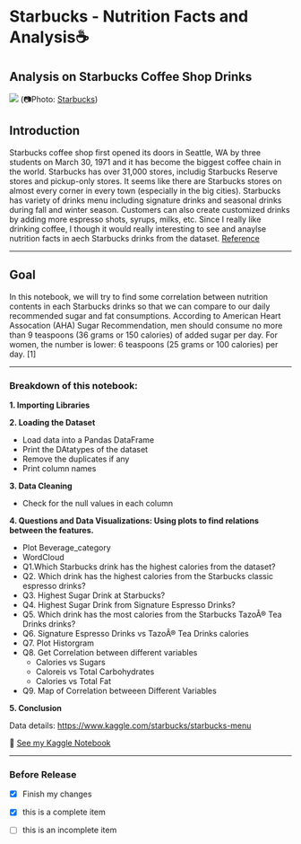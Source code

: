 # Starbucks - Nutrition Facts and Analysis☕
## Analysis on Starbucks Coffee Shop Drinks 
![](https://stories.starbucks.com/uploads/2019/01/1981-Pike-Place_Exterior_Photo-1-1440x700.jpg)
(📷Photo: [Starbucks](https://stories.starbucks.com/stories/2015/store-tour-inside-1912-pike-place-seattle-usa/))

## Introduction
Starbucks coffee shop first opened its doors in Seattle, WA by three students on March 30, 1971 and it has become the biggest coffee chain in the world. Starbucks has over 31,000 stores, includig Starbucks Reserve stores and pickup-only stores. It seems like there are Starbucks stores on almost every corner in every town (especially in the big cities). Starbucks has variety of drinks menu including signature drinks and seasonal drinks during fall and winter season. Customers can also create customized drinks by adding more espresso shots, syrups, milks, etc. Since I really like drinking coffee, I though it would really interesting to see and anaylse nutrition facts in aech Starbucks drinks from the dataset. 
[Reference](https://www.ahajournals.org/doi/full/10.1161/CIR.0b013e31825c42ee)
___
## Goal
In this notebook, we will try to find some correlation between nutrition contents in each Starbucks drinks so that we can compare to our daily recommended sugar and fat consumptions. According to American Heart Assocation (AHA) Sugar Recommendation, men should consume no more than 9 teaspoons (36 grams or 150 calories) of added sugar per day. For women, the number is lower: 6 teaspoons (25 grams or 100 calories) per day. [1]
___
### Breakdown of this notebook:
**1. Importing Libraries**

**2. Loading the Dataset**
* Load data into a Pandas DataFrame
* Print the DAtatypes of the dataset
* Remove the duplicates if any
* Print column names

**3. Data Cleaning**
* Check for the null values in each column

**4. Questions and Data Visualizations: Using plots to find relations between the features.**
* Plot Beverage_category
* WordCloud
* Q1.Which Starbucks drink has the highest calories from the dataset?
* Q2. Which drink has the highest calories from the Starbucks classic espresso drinks?
* Q3. Highest Sugar Drink at Starbucks?
* Q4. Highest Sugar Drink from Signature Espresso Drinks?
* Q5. Which drink has the most calories from the Starbucks TazoÂ® Tea Drinks drinks?
* Q6. Signature Espresso Drinks vs TazoÂ® Tea Drinks calories
* Q7. Plot Historgram
* Q8. Get Correlation between different variables
  * Calories vs Sugars
  * Caloreis vs Total Carbohydrates
  * Calories vs Total Fat
* Q9. Map of Correlation betweeen Different Variables

**5. Conclusion**


Data details: https://www.kaggle.com/starbucks/starbucks-menu

:file_folder: [See my Kaggle Notebook](https://www.kaggle.com/conniekoh/starbucks-got-drinks)
___
### Before Release
- [x] Finish my changes
- [x] this is a complete item
- [ ] this is an incomplete item


